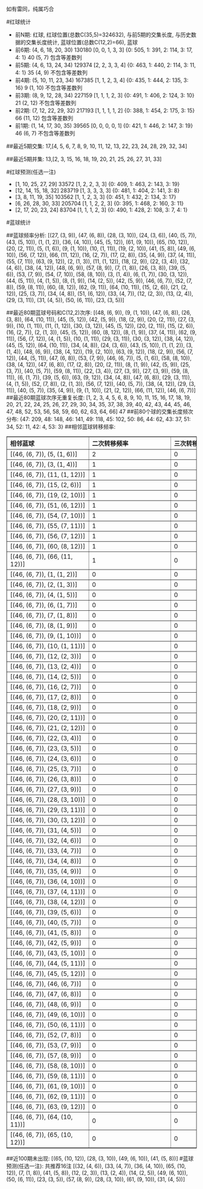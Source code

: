 <!-- 
.. title: 大乐透14020期(2014-02-22)数据分析报告
.. slug: dlott-14020-2014-02-22-report
.. date: 2014-02-23 08:00:00 UTC+08:00
.. tags: Lottery
.. link: 
.. description: 
.. type: text
-->

如有雷同，纯属巧合

<!-- TEASER_END-->

#红球统计

- 前N期: 红球, 红球位置(总数C(35,5)=324632), 与前5期的交集长度, 与历史数据的交集长度统计, 蓝球位置(总数C(12,2)=66), 蓝球
- 前6期: (4, 6, 18, 20, 30) 130180 [0, 0, 1, 3, 3] {0: 505, 1: 391, 2: 114, 3: 17, 4: 1} 40 (5, 7) 包含等差数列
- 前5期: (4, 6, 13, 24, 34) 129374 [2, 2, 3, 3, 4] {0: 463, 1: 440, 2: 114, 3: 11, 4: 1} 35 (4, 9) 不包含等差数列
- 前4期: (5, 10, 11, 23, 34) 167385 [1, 1, 2, 3, 4] {0: 435, 1: 444, 2: 135, 3: 16} 9 (1, 10) 不包含等差数列
- 前3期: (8, 9, 12, 28, 34) 227159 [1, 1, 1, 2, 3] {0: 491, 1: 406, 2: 124, 3: 10} 21 (2, 12) 不包含等差数列
- 前2期: (7, 12, 22, 29, 32) 217193 [1, 1, 1, 1, 2] {0: 388, 1: 454, 2: 175, 3: 15} 66 (11, 12) 包含等差数列
- 前1期: (1, 14, 17, 30, 35) 39565 [0, 0, 0, 0, 1] {0: 421, 1: 446, 2: 147, 3: 19} 46 (6, 7) 不包含等差数列

##最近5期交集:
17,[4, 5, 6, 7, 8, 9, 10, 11, 12, 13, 22, 23, 24, 28, 29, 32, 34]

##最近5期并集:
13,[2, 3, 15, 16, 18, 19, 20, 21, 25, 26, 27, 31, 33]

#红球预测(任选一注)

- [1, 10, 25, 27, 29] 33572 [1, 2, 2, 3, 3] {0: 409, 1: 463, 2: 143, 3: 19}
- [12, 14, 15, 18, 32] 283719 [1, 3, 3, 3, 3] {0: 481, 1: 404, 2: 141, 3: 8}
- [3, 8, 11, 19, 35] 103562 [1, 1, 2, 3, 3] {0: 451, 1: 432, 2: 134, 3: 17}
- [6, 26, 28, 30, 33] 205704 [1, 1, 2, 2, 3] {0: 395, 1: 468, 2: 160, 3: 11}
- [2, 17, 20, 23, 24] 83704 [1, 1, 1, 2, 3] {0: 490, 1: 428, 2: 108, 3: 7, 4: 1}

#蓝球统计

##蓝球频率分析:
[(27, (3, 9)), (47, (6, 8)), (28, (3, 10)), (24, (3, 6)), (40, (5, 7)), (43, (5, 10)), (1, (1, 2)), (36, (4, 10)), (45, (5, 12)), (61, (9, 10)), (65, (10, 12)), (20, (2, 11)), (5, (1, 6)), (9, (1, 10)), (10, (1, 11)), (19, (2, 10)), (41, (5, 8)), (49, (6, 10)), (56, (7, 12)), (66, (11, 12)), (16, (2, 7)), (17, (2, 8)), (35, (4, 9)), (37, (4, 11)), (55, (7, 11)), (63, (9, 12)), (2, (1, 3)), (11, (1, 12)), (18, (2, 9)), (22, (3, 4)), (32, (4, 6)), (38, (4, 12)), (48, (6, 9)), (57, (8, 9)), (7, (1, 8)), (26, (3, 8)), (39, (5, 6)), (53, (7, 9)), (54, (7, 10)), (58, (8, 10)), (3, (1, 4)), (6, (1, 7)), (30, (3, 12)), (44, (5, 11)), (4, (1, 5)), (8, (1, 9)), (14, (2, 5)), (42, (5, 9)), (46, (6, 7)), (52, (7, 8)), (59, (8, 11)), (60, (8, 12)), (62, (9, 11)), (64, (10, 11)), (15, (2, 6)), (21, (2, 12)), (25, (3, 7)), (34, (4, 8)), (51, (6, 12)), (33, (4, 7)), (12, (2, 3)), (13, (2, 4)), (29, (3, 11)), (31, (4, 5)), (50, (6, 11)), (23, (3, 5))]

##最近80期蓝球号码和C(12,2)次序:
[(48, (6, 9)), (9, (1, 10)), (47, (6, 8)), (26, (3, 8)), (64, (10, 11)), (45, (5, 12)), (42, (5, 9)), (18, (2, 9)), (20, (2, 11)), (27, (3, 9)), (10, (1, 11)), (11, (1, 12)), (30, (3, 12)), (45, (5, 12)), (20, (2, 11)), (15, (2, 6)), (16, (2, 7)), (2, (1, 3)), (45, (5, 12)), (60, (8, 12)), (8, (1, 9)), (37, (4, 11)), (62, (9, 11)), (56, (7, 12)), (4, (1, 5)), (10, (1, 11)), (29, (3, 11)), (30, (3, 12)), (38, (4, 12)), (45, (5, 12)), (64, (10, 11)), (34, (4, 8)), (24, (3, 6)), (43, (5, 10)), (1, (1, 2)), (3, (1, 4)), (48, (6, 9)), (38, (4, 12)), (19, (2, 10)), (63, (9, 12)), (18, (2, 9)), (56, (7, 12)), (44, (5, 11)), (47, (6, 8)), (53, (7, 9)), (46, (6, 7)), (5, (1, 6)), (58, (8, 10)), (38, (4, 12)), (47, (6, 8)), (17, (2, 8)), (20, (2, 11)), (8, (1, 9)), (42, (5, 9)), (25, (3, 7)), (40, (5, 7)), (59, (8, 11)), (22, (3, 4)), (27, (3, 9)), (27, (3, 9)), (59, (8, 11)), (6, (1, 7)), (39, (5, 6)), (63, (9, 12)), (34, (4, 8)), (47, (6, 8)), (29, (3, 11)), (4, (1, 5)), (52, (7, 8)), (2, (1, 3)), (56, (7, 12)), (40, (5, 7)), (38, (4, 12)), (29, (3, 11)), (40, (5, 7)), (35, (4, 9)), (9, (1, 10)), (21, (2, 12)), (66, (11, 12)), (46, (6, 7))]
##最近80期蓝球次序无重复长度:
[1, 2, 3, 4, 5, 6, 8, 9, 10, 11, 15, 16, 17, 18, 19, 20, 21, 22, 24, 25, 26, 27, 29, 30, 34, 35, 37, 38, 39, 40, 42, 43, 44, 45, 46, 47, 48, 52, 53, 56, 58, 59, 60, 62, 63, 64, 66] 47
##前80个球的交集长度频次分布:
{47: 209, 48: 148, 46: 141, 49: 118, 45: 102, 50: 86, 44: 62, 43: 37, 51: 34, 52: 11, 42: 4, 53: 3}
##相邻蓝球转移频率:
<table border="1" class="table table-striped dataframe">
  <thead>
    <tr style="text-align: left;">
      <th style="min-width: 200px;">相邻蓝球</th>
      <th style="min-width: 200px;">二次转移频率</th>
      <th style="min-width: 200px;">三次转移频率</th>
    </tr>
  </thead>
  <tbody>
    <tr>
      <td>    [(46, (6, 7)), (5, (1, 6))]</td>
      <td> 2</td>
      <td> 0</td>
    </tr>
    <tr>
      <td>    [(46, (6, 7)), (3, (1, 4))]</td>
      <td> 1</td>
      <td> 0</td>
    </tr>
    <tr>
      <td>  [(46, (6, 7)), (11, (1, 12))]</td>
      <td> 1</td>
      <td> 0</td>
    </tr>
    <tr>
      <td>   [(46, (6, 7)), (15, (2, 6))]</td>
      <td> 1</td>
      <td> 0</td>
    </tr>
    <tr>
      <td>  [(46, (6, 7)), (19, (2, 10))]</td>
      <td> 1</td>
      <td> 0</td>
    </tr>
    <tr>
      <td>  [(46, (6, 7)), (51, (6, 12))]</td>
      <td> 1</td>
      <td> 0</td>
    </tr>
    <tr>
      <td>  [(46, (6, 7)), (54, (7, 10))]</td>
      <td> 1</td>
      <td> 0</td>
    </tr>
    <tr>
      <td>  [(46, (6, 7)), (55, (7, 11))]</td>
      <td> 1</td>
      <td> 0</td>
    </tr>
    <tr>
      <td>  [(46, (6, 7)), (56, (7, 12))]</td>
      <td> 1</td>
      <td> 0</td>
    </tr>
    <tr>
      <td>  [(46, (6, 7)), (60, (8, 12))]</td>
      <td> 1</td>
      <td> 0</td>
    </tr>
    <tr>
      <td> [(46, (6, 7)), (66, (11, 12))]</td>
      <td> 1</td>
      <td> 0</td>
    </tr>
    <tr>
      <td>    [(46, (6, 7)), (1, (1, 2))]</td>
      <td> 0</td>
      <td> 0</td>
    </tr>
    <tr>
      <td>    [(46, (6, 7)), (2, (1, 3))]</td>
      <td> 0</td>
      <td> 0</td>
    </tr>
    <tr>
      <td>    [(46, (6, 7)), (4, (1, 5))]</td>
      <td> 0</td>
      <td> 0</td>
    </tr>
    <tr>
      <td>    [(46, (6, 7)), (6, (1, 7))]</td>
      <td> 0</td>
      <td> 0</td>
    </tr>
    <tr>
      <td>    [(46, (6, 7)), (7, (1, 8))]</td>
      <td> 0</td>
      <td> 0</td>
    </tr>
    <tr>
      <td>    [(46, (6, 7)), (8, (1, 9))]</td>
      <td> 0</td>
      <td> 0</td>
    </tr>
    <tr>
      <td>   [(46, (6, 7)), (9, (1, 10))]</td>
      <td> 0</td>
      <td> 0</td>
    </tr>
    <tr>
      <td>  [(46, (6, 7)), (10, (1, 11))]</td>
      <td> 0</td>
      <td> 0</td>
    </tr>
    <tr>
      <td>   [(46, (6, 7)), (12, (2, 3))]</td>
      <td> 0</td>
      <td> 0</td>
    </tr>
    <tr>
      <td>   [(46, (6, 7)), (13, (2, 4))]</td>
      <td> 0</td>
      <td> 0</td>
    </tr>
    <tr>
      <td>   [(46, (6, 7)), (14, (2, 5))]</td>
      <td> 0</td>
      <td> 0</td>
    </tr>
    <tr>
      <td>   [(46, (6, 7)), (16, (2, 7))]</td>
      <td> 0</td>
      <td> 0</td>
    </tr>
    <tr>
      <td>   [(46, (6, 7)), (17, (2, 8))]</td>
      <td> 0</td>
      <td> 0</td>
    </tr>
    <tr>
      <td>   [(46, (6, 7)), (18, (2, 9))]</td>
      <td> 0</td>
      <td> 0</td>
    </tr>
    <tr>
      <td>  [(46, (6, 7)), (20, (2, 11))]</td>
      <td> 0</td>
      <td> 0</td>
    </tr>
    <tr>
      <td>  [(46, (6, 7)), (21, (2, 12))]</td>
      <td> 0</td>
      <td> 0</td>
    </tr>
    <tr>
      <td>   [(46, (6, 7)), (22, (3, 4))]</td>
      <td> 0</td>
      <td> 0</td>
    </tr>
    <tr>
      <td>   [(46, (6, 7)), (23, (3, 5))]</td>
      <td> 0</td>
      <td> 0</td>
    </tr>
    <tr>
      <td>   [(46, (6, 7)), (24, (3, 6))]</td>
      <td> 0</td>
      <td> 0</td>
    </tr>
    <tr>
      <td>   [(46, (6, 7)), (25, (3, 7))]</td>
      <td> 0</td>
      <td> 0</td>
    </tr>
    <tr>
      <td>   [(46, (6, 7)), (26, (3, 8))]</td>
      <td> 0</td>
      <td> 0</td>
    </tr>
    <tr>
      <td>   [(46, (6, 7)), (27, (3, 9))]</td>
      <td> 0</td>
      <td> 0</td>
    </tr>
    <tr>
      <td>  [(46, (6, 7)), (28, (3, 10))]</td>
      <td> 0</td>
      <td> 0</td>
    </tr>
    <tr>
      <td>  [(46, (6, 7)), (29, (3, 11))]</td>
      <td> 0</td>
      <td> 0</td>
    </tr>
    <tr>
      <td>  [(46, (6, 7)), (30, (3, 12))]</td>
      <td> 0</td>
      <td> 0</td>
    </tr>
    <tr>
      <td>   [(46, (6, 7)), (31, (4, 5))]</td>
      <td> 0</td>
      <td> 0</td>
    </tr>
    <tr>
      <td>   [(46, (6, 7)), (32, (4, 6))]</td>
      <td> 0</td>
      <td> 0</td>
    </tr>
    <tr>
      <td>   [(46, (6, 7)), (33, (4, 7))]</td>
      <td> 0</td>
      <td> 0</td>
    </tr>
    <tr>
      <td>   [(46, (6, 7)), (34, (4, 8))]</td>
      <td> 0</td>
      <td> 0</td>
    </tr>
    <tr>
      <td>   [(46, (6, 7)), (35, (4, 9))]</td>
      <td> 0</td>
      <td> 0</td>
    </tr>
    <tr>
      <td>  [(46, (6, 7)), (36, (4, 10))]</td>
      <td> 0</td>
      <td> 0</td>
    </tr>
    <tr>
      <td>  [(46, (6, 7)), (37, (4, 11))]</td>
      <td> 0</td>
      <td> 0</td>
    </tr>
    <tr>
      <td>  [(46, (6, 7)), (38, (4, 12))]</td>
      <td> 0</td>
      <td> 0</td>
    </tr>
    <tr>
      <td>   [(46, (6, 7)), (39, (5, 6))]</td>
      <td> 0</td>
      <td> 0</td>
    </tr>
    <tr>
      <td>   [(46, (6, 7)), (40, (5, 7))]</td>
      <td> 0</td>
      <td> 0</td>
    </tr>
    <tr>
      <td>   [(46, (6, 7)), (41, (5, 8))]</td>
      <td> 0</td>
      <td> 0</td>
    </tr>
    <tr>
      <td>   [(46, (6, 7)), (42, (5, 9))]</td>
      <td> 0</td>
      <td> 0</td>
    </tr>
    <tr>
      <td>  [(46, (6, 7)), (43, (5, 10))]</td>
      <td> 0</td>
      <td> 0</td>
    </tr>
    <tr>
      <td>  [(46, (6, 7)), (44, (5, 11))]</td>
      <td> 0</td>
      <td> 0</td>
    </tr>
    <tr>
      <td>  [(46, (6, 7)), (45, (5, 12))]</td>
      <td> 0</td>
      <td> 0</td>
    </tr>
    <tr>
      <td>   [(46, (6, 7)), (46, (6, 7))]</td>
      <td> 0</td>
      <td> 0</td>
    </tr>
    <tr>
      <td>   [(46, (6, 7)), (47, (6, 8))]</td>
      <td> 0</td>
      <td> 0</td>
    </tr>
    <tr>
      <td>   [(46, (6, 7)), (48, (6, 9))]</td>
      <td> 0</td>
      <td> 0</td>
    </tr>
    <tr>
      <td>  [(46, (6, 7)), (49, (6, 10))]</td>
      <td> 0</td>
      <td> 0</td>
    </tr>
    <tr>
      <td>  [(46, (6, 7)), (50, (6, 11))]</td>
      <td> 0</td>
      <td> 0</td>
    </tr>
    <tr>
      <td>   [(46, (6, 7)), (52, (7, 8))]</td>
      <td> 0</td>
      <td> 0</td>
    </tr>
    <tr>
      <td>   [(46, (6, 7)), (53, (7, 9))]</td>
      <td> 0</td>
      <td> 0</td>
    </tr>
    <tr>
      <td>   [(46, (6, 7)), (57, (8, 9))]</td>
      <td> 0</td>
      <td> 0</td>
    </tr>
    <tr>
      <td>  [(46, (6, 7)), (58, (8, 10))]</td>
      <td> 0</td>
      <td> 0</td>
    </tr>
    <tr>
      <td>  [(46, (6, 7)), (59, (8, 11))]</td>
      <td> 0</td>
      <td> 0</td>
    </tr>
    <tr>
      <td>  [(46, (6, 7)), (61, (9, 10))]</td>
      <td> 0</td>
      <td> 0</td>
    </tr>
    <tr>
      <td>  [(46, (6, 7)), (62, (9, 11))]</td>
      <td> 0</td>
      <td> 0</td>
    </tr>
    <tr>
      <td>  [(46, (6, 7)), (63, (9, 12))]</td>
      <td> 0</td>
      <td> 0</td>
    </tr>
    <tr>
      <td> [(46, (6, 7)), (64, (10, 11))]</td>
      <td> 0</td>
      <td> 0</td>
    </tr>
    <tr>
      <td> [(46, (6, 7)), (65, (10, 12))]</td>
      <td> 0</td>
      <td> 0</td>
    </tr>
  </tbody>
</table>
##近100期未出现:
[(65, (10, 12)), (28, (3, 10)), (49, (6, 10)), (41, (5, 8))]
#蓝球预测(任选一注):
共推荐16注
[(32, (4, 6)), (33, (4, 7)), (36, (4, 10)), (65, (10, 12)), (7, (1, 8)), (41, (5, 8)), (12, (2, 3)), (13, (2, 4)), (14, (2, 5)), (49, (6, 10)), (50, (6, 11)), (23, (3, 5)), (57, (8, 9)), (28, (3, 10)), (61, (9, 10)), (31, (4, 5))]

